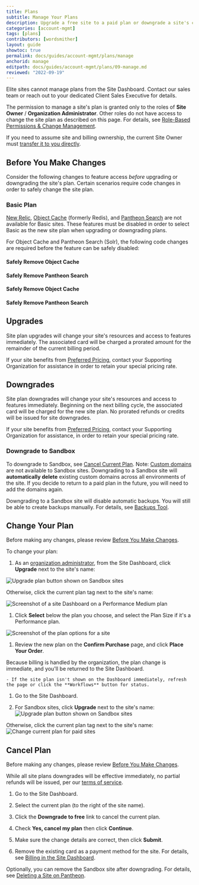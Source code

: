 ```yaml
---
title: Plans
subtitle: Manage Your Plans
description: Upgrade a free site to a paid plan or downgrade a site's current plan within the Site Dashboard.
categories: [account-mgmt]
tags: [plans]
contributors: [wordsmither]
layout: guide
showtoc: true
permalink: docs/guides/account-mgmt/plans/manage
anchorid: manage
editpath: docs/guides/account-mgmt/plans/09-manage.md
reviewed: "2022-09-19"
---
```


<Alert title="Note" type="info" >

Elite sites cannot manage plans from the Site Dashboard. Contact our sales team or reach out to your dedicated Client Sales Executive for details.

</Alert>


The permission to manage a site's plan is granted only to the roles of **Site Owner** / **Organization Administrator**. Other roles do not have access to change the site plan as described on this page. For details, see [Role-Based Permissions & Change Management](/change-management/#site-level-roles-and-permissions).

<Alert title="Note" type="info">

If you need to assume site and billing ownership, the current Site Owner must [transfer it to you directly](/guides/legacy-dashboard/site-billing#transfer-ownership-and-billing-for-this-site).

</Alert>

## Before You Make Changes

Consider the following changes to feature access _before_ upgrading or downgrading the site's plan. Certain scenarios require code changes in order to safely change the site plan.

### Basic Plan

[New Relic](/guides/new-relic), [Object Cache](/object-cache) (formerly Redis), and [Pantheon Search](/solr) are not available for Basic sites. These features must be disabled in order to select Basic as the new site plan when upgrading or downgrading plans.

For Object Cache and Pantheon Search (Solr), the following code changes are required before the feature can be safely disabled:

<TabList>

<Tab title="WordPress" id="wp-id" active={true}>

#### Safely Remove Object Cache

<Partial file="remove-addons/wp-redis.md" />

#### Safely Remove Pantheon Search

<Partial file="remove-addons/wp-solr.md" />

</Tab>

<Tab title="Drupal 7" id="d7-id">

#### Safely Remove Object Cache

<Partial file="remove-addons/drupal-redis.md" />

#### Safely Remove Pantheon Search

<Partial file="remove-addons/d7-solr.md" />

</Tab>

</TabList>

## Upgrades

Site plan upgrades will change your site's resources and access to features immediately. The associated card will be charged a prorated amount for the remainder of the current billing period.

If your site benefits from [Preferred Pricing](https://pantheon.io/plans/agency-preferred-pricing?docs), contact your Supporting Organization for assistance in order to retain your special pricing rate.

## Downgrades

Site plan downgrades will change your site's resources and access to features immediately. Beginning on the next billing cycle, the associated card will be charged for the new site plan. No prorated refunds or credits will be issued for site downgrades.

If your site benefits from [Preferred Pricing](https://pantheon.io/plans/agency-preferred-pricing?docs), contact your Supporting Organization for assistance, in order to retain your special pricing rate.

### Downgrade to Sandbox

To downgrade to Sandbox, see [Cancel Current Plan](/guides/legacy-dashboard/site-plan#cancel-current-plan). Note: [Custom domains](/guides/domains) are not available to Sandbox sites. Downgrading to a Sandbox site will **automatically delete** existing custom domains across all environments of the site. If you decide to return to a paid plan in the future, you will need to add the domains again.

Downgrading to a Sandbox site will disable automatic backups. You will still be able to create backups manually. For details, see [Backups Tool](/backups).

## Change Your Plan


<Alert title="Warning" type="danger">

Before making any changes, please review [Before You Make Changes](#before-you-make-changes).

</Alert>

To change your plan:

<TabList>

<Tab title="Edu Sites" id="edu" active={true}>

1. As an [organization administrator](/change-management#roles-and-permissions), from the Site Dashboard, click **Upgrade** next to the site's name:

![Upgrade plan button shown on Sandbox sites](../../../../images/dashboard/eduplus-upgrade-plan.png)

Otherwise, click the current plan tag next to the site's name:

![Screenshot of a site Dashboard on a Performance Medium plan](../../../../images/dashboard/eduplus-change-plan.png)

1. Click **Select** below the plan you choose, and select the Plan Size if it's a Performance plan.

![Screenshot of the plan options for a site](../../../../images/dashboard/select-plan.png)

1. Review the new plan on the **Confirm Purchase** page, and click **Place Your Order**.

Because billing is handled by the organization, the plan change is immediate, and you'll be returned to the Site Dashboard.

    - If the site plan isn't shown on the Dashboard immediately, refresh the page or click the **Workflows** button for status.

</Tab>


<Tab title="All Other Sites" id="other">

1. Go to the Site Dashboard.

1. For Sandbox sites, click **Upgrade** next to the site's name:
![Upgrade plan button shown on Sandbox sites](../../../../images/dashboard/upgrade-plan.png)

Otherwise, click the current plan tag next to the site's name:
![Change current plan for paid sites](../../../../images/dashboard/change-plan.png)

</Tab>

</TabList>

## Cancel Plan

<Alert title="Warning" type="danger">

Before making any changes, please review [Before You Make Changes](#before-you-make-changes).

</Alert>

<Alert title="Note" type="info" >

While all site plans downgrades will be effective immediately, no partial refunds will be issued, per our [terms of service](https://pantheon.io/terms-of-service#tos-11).

</Alert>

1. Go to the Site Dashboard.

1. Select the current plan (to the right of the site name).

1. Click the **Downgrade to free** link to cancel the current plan.

1. Check **Yes, cancel my plan** then click **Continue**.

1. Make sure the change details are correct, then click **Submit**.

1. Remove the existing card as a payment method for the site. For details, see [Billing in the Site Dashboard](/guides/legacy-dashboard/site-billing/#do-not-bill-this-site-to-a-card).

Optionally, you can remove the Sandbox site after downgrading. For details, see [Deleting a Site on Pantheon](/delete-site).
